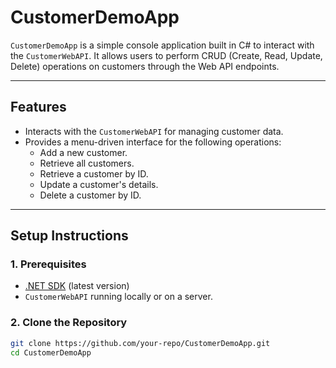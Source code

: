 # **CustomerDemoApp**

`CustomerDemoApp` is a simple console application built in C# to interact with the `CustomerWebAPI`. It allows users to perform CRUD (Create, Read, Update, Delete) operations on customers through the Web API endpoints.

---

## **Features**
- Interacts with the `CustomerWebAPI` for managing customer data.
- Provides a menu-driven interface for the following operations:
  - Add a new customer.
  - Retrieve all customers.
  - Retrieve a customer by ID.
  - Update a customer's details.
  - Delete a customer by ID.

---

## **Setup Instructions**

### **1. Prerequisites**
- [.NET SDK](https://dotnet.microsoft.com/download) (latest version)
- `CustomerWebAPI` running locally or on a server.

### **2. Clone the Repository**
```bash
git clone https://github.com/your-repo/CustomerDemoApp.git
cd CustomerDemoApp
